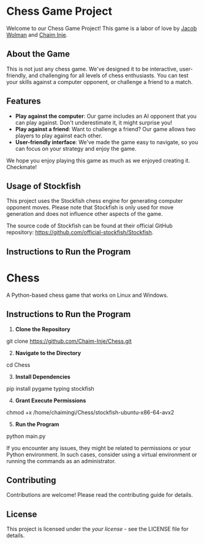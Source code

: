 # Chess Game Project

Welcome to our Chess Game Project! This game is a labor of love by [Jacob Wolman](https://www.linkedin.com/in/jacob-wolman-084277287/) and [Chaim Inje](https://www.linkedin.com/in/chaim-inje/). 



## About the Game

This is not just any chess game. We've designed it to be interactive, user-friendly, and challenging for all levels of chess enthusiasts. You can test your skills against a computer opponent, or challenge a friend to a match. 

## Features

- **Play against the computer**: Our game includes an AI opponent that you can play against. Don't underestimate it, it might surprise you!
- **Play against a friend**: Want to challenge a friend? Our game allows two players to play against each other. 
- **User-friendly interface**: We've made the game easy to navigate, so you can focus on your strategy and enjoy the game.

We hope you enjoy playing this game as much as we enjoyed creating it. Checkmate!



## Usage of Stockfish

This project uses the Stockfish chess engine for generating computer opponent moves. Please note that Stockfish is only used for move generation and does not influence other aspects of the game.

The source code of Stockfish can be found at their official GitHub repository: https://github.com/official-stockfish/Stockfish.

## Instructions to Run the Program

# Chess

A Python-based chess game that works on Linux and Windows.

## Instructions to Run the Program

1. **Clone the Repository**

git clone https://github.com/Chaim-Inje/Chess.git


2. **Navigate to the Directory**

cd Chess


3. **Install Dependencies**

pip install pygame typing stockfish


4. **Grant Execute Permissions**

chmod +x /home/chaimingi/Chess/stockfish-ubuntu-x86-64-avx2


5. **Run the Program**

python main.py


If you encounter any issues, they might be related to permissions or your Python environment. In such cases, consider using a virtual environment or running the commands as an administrator.

## Contributing

Contributions are welcome! Please read the contributing guide for details.

## License

This project is licensed under the *your license* - see the LICENSE file for details.
